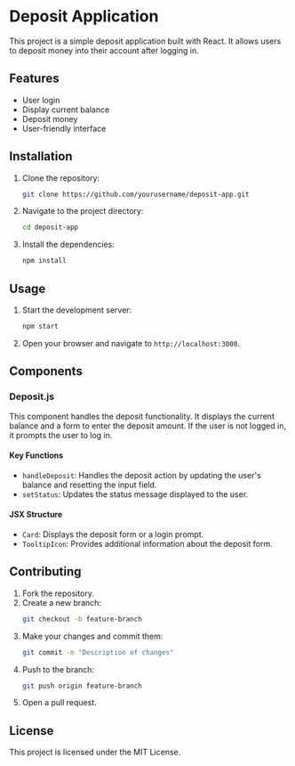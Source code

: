 # Deposit Application

This project is a simple deposit application built with React. It allows users to deposit money into their account after logging in.

## Features

- User login
- Display current balance
- Deposit money
- User-friendly interface

## Installation

1. Clone the repository:
    ```bash
    git clone https://github.com/yourusername/deposit-app.git
    ```
2. Navigate to the project directory:
    ```bash
    cd deposit-app
    ```
3. Install the dependencies:
    ```bash
    npm install
    ```

## Usage

1. Start the development server:
    ```bash
    npm start
    ```
2. Open your browser and navigate to `http://localhost:3000`.

## Components

### Deposit.js

This component handles the deposit functionality. It displays the current balance and a form to enter the deposit amount. If the user is not logged in, it prompts the user to log in.

#### Key Functions

- `handleDeposit`: Handles the deposit action by updating the user's balance and resetting the input field.
- `setStatus`: Updates the status message displayed to the user.

#### JSX Structure

- `Card`: Displays the deposit form or a login prompt.
- `TooltipIcon`: Provides additional information about the deposit form.

## Contributing

1. Fork the repository.
2. Create a new branch:
    ```bash
    git checkout -b feature-branch
    ```
3. Make your changes and commit them:
    ```bash
    git commit -m "Description of changes"
    ```
4. Push to the branch:
    ```bash
    git push origin feature-branch
    ```
5. Open a pull request.

## License

This project is licensed under the MIT License.